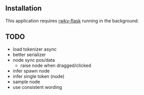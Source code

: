 

## Installation

This application requires [rwkv-flask](https://github.com/iacore/rwkv-flask) running in the background.

## TODO

- load tokenizer async
- better serializer
- node sync pos/data
    - raise node when dragged/clicked
- infer spawn node
- infer single token (node)
- sample node
- use consistent wording
